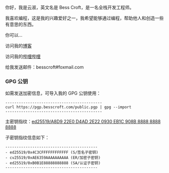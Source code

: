 你好，我是云淑，英文名是 Bess Croft，是一名全栈开发工程师。

我喜欢编程，这是我的兴趣爱好之一，我希望能够通过编程，帮助他人和创造一些有意思的东西。

你可以...

访问我的[博客](https://besscroft.com)

访问我的[哔哩哔哩](https://space.bilibili.com/278038021)

给我发送邮件：besscroft#foxmail.com

### GPG 公钥

如需发送加密信息，可导入我的 GPG 公钥使用：

```
-------------------------------------------
curl https://pgp.besscroft.com/public.pgp | gpg --import
-------------------------------------------
```

主密钥指纹：[ed25519/A8D9 22E0 D4AD 2E22 0930 EB1C 908B 8888 8888 8888](https://pgp.besscroft.com)

子密钥指纹信息如下：

```
-----------------------------------------
- ed25519/0x4C3CFFFFFFFFFFFF (S/签名子密钥)
- cv25519/0xAE6359AAAAAAAAAA (ER/加密子密钥)
- ed25519/0xB0B1E88888888888 (SA/认证子密钥)
-----------------------------------------
```
